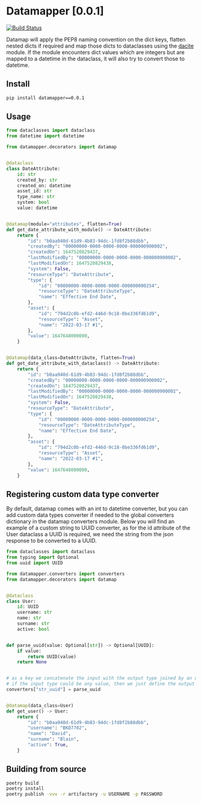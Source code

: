 # Datamapper [0.0.1]
[![Build Status](https://travis-ci.org/dabla/datamap.svg?branch=master)](https://travis-ci.org/dabla/datamap)

Datamap will apply the PEP8 naming convention on the dict keys, flatten nested dicts if required and map those dicts to dataclasses using the [dacite](https://github.com/konradhalas/dacite) module.
If the module encounters dict values which are integers but are mapped to a datetime in the dataclass, it will also try to convert those to datetime. 


## Install

```bash
pip install datamapper==0.0.1
```

## Usage

```python
from dataclasses import dataclass
from datetime import datetime

from datamapper.decorators import datamap


@dataclass
class DateAttribute:
    id: str
    created_by: str
    created_on: datetime
    asset_id: str
    type_name: str
    system: bool
    value: datetime


@datamap(module="attributes", flatten=True)
def get_date_attribute_with_module() -> DateAttribute:
    return {
        "id": "b0aa940d-61d9-4b83-94dc-1fd8f2b88dbb",
        "createdBy": "00000000-0000-0000-0000-000000900002",
        "createdOn": 1647520829437,
        "lastModifiedBy": "00000000-0000-0000-0000-000000900002",
        "lastModifiedOn": 1647520829438,
        "system": False,
        "resourceType": "DateAttribute",
        "type": {
            "id": "00000000-0000-0000-0000-000000000254",
            "resourceType": "DateAttributeType",
            "name": "Effective End Date",
        },
        "asset": {
            "id": "794d2c0b-efd2-446d-9c18-0be336fd61d9",
            "resourceType": "Asset",
            "name": "2022-03-17 #1",
        },
        "value": 1647648000000,
    }


@datamap(data_class=DateAttribute, flatten=True)
def get_date_attribute_with_dataclass() -> DateAttribute:
    return {
        "id": "b0aa940d-61d9-4b83-94dc-1fd8f2b88dbb",
        "createdBy": "00000000-0000-0000-0000-000000900002",
        "createdOn": 1647520829437,
        "lastModifiedBy": "00000000-0000-0000-0000-000000900002",
        "lastModifiedOn": 1647520829438,
        "system": False,
        "resourceType": "DateAttribute",
        "type": {
            "id": "00000000-0000-0000-0000-000000000254",
            "resourceType": "DateAttributeType",
            "name": "Effective End Date",
        },
        "asset": {
            "id": "794d2c0b-efd2-446d-9c18-0be336fd61d9",
            "resourceType": "Asset",
            "name": "2022-03-17 #1",
        },
        "value": 1647648000000,
    }
```

## Registering custom data type converter

By default, datamap comes with an int to datetime converter, but you can add custom data types converter if needed to the global converters dictionary in the datamap converters module.
Below you will find an example of a custom string to UUID converter, as for the id attribute of the User dataclass a UUID is required, we need the string from the json response to be converted to a UUID.

```python
from dataclasses import dataclass
from typing import Optional
from uuid import UUID

from datamapper.converters import converters
from datamapper.decorators import datamap


@dataclass
class User:
    id: UUID
    username: str
    name: str
    surname: str
    active: bool


def parse_uuid(value: Optional[str]) -> Optional[UUID]:
    if value:
        return UUID(value)
    return None


# as a key we concatenate the input with the output type joined by an underscore in lower case
# if the input type could be any value, then we just define the output type as a key
converters["str_uuid"] = parse_uuid


@datamap(data_class=User)
def get_user() -> User:
    return {
        "id": "b0aa940d-61d9-4b83-94dc-1fd8f2b88dbb",
        "username": "BKD7702",
        "name": "David",
        "surname": "Blain",
        "active": True,
    }
```

## Building from source

```bash
poetry build
poetry install
poetry publish -vvv -r artifactory -u USERNAME -p PASSWORD
```
